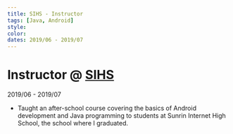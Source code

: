 ```yaml
---
title: SIHS - Instructor
tags: [Java, Android]
style: 
color: 
dates: 2019/06 - 2019/07
---
```


<!-- (Optional) Image -->


<!-- Title, Organization, Employment Type, and Duration -->
# Instructor @ [SIHS](https://sunrint.sen.hs.kr/)

2019/06 - 2019/07

<!-- Work, Responsibilities, and Activities -->
* Taught an after-school course covering the basics of Android development and Java programming to students at Sunrin Internet High School, the school where I graduated.
